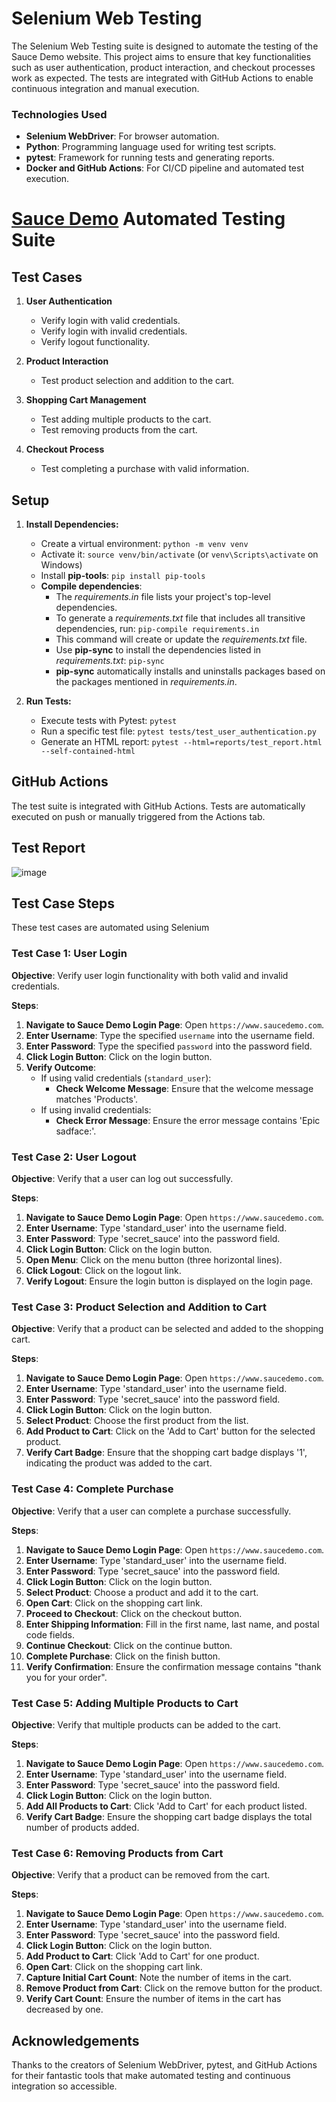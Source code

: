 # Selenium Web Testing
The Selenium Web Testing suite is designed to automate the testing of the Sauce Demo website. This project aims to ensure that key functionalities such as user authentication, product interaction, and checkout processes work as expected. The tests are integrated with GitHub Actions to enable continuous integration and manual execution.

### Technologies Used

- **Selenium WebDriver**: For browser automation.
- **Python**: Programming language used for writing test scripts.
- **pytest**: Framework for running tests and generating reports.
- **Docker and GitHub Actions**: For CI/CD pipeline and automated test execution.

# [Sauce Demo](https://www.saucedemo.com/) Automated Testing Suite

## Test Cases

1. **User Authentication**
   - Verify login with valid credentials.
   - Verify login with invalid credentials.
   - Verify logout functionality.

2. **Product Interaction**
   - Test product selection and addition to the cart.

3. **Shopping Cart Management**
   - Test adding multiple products to the cart.
   - Test removing products from the cart.

4. **Checkout Process**
   - Test completing a purchase with valid information.

## Setup

1. **Install Dependencies:**
   - Create a virtual environment: `python -m venv venv`
   - Activate it: `source venv/bin/activate` (or `venv\Scripts\activate` on Windows)
   - Install **pip-tools**: `pip install pip-tools`
   - **Compile dependencies**:
     - The *requirements.in* file lists your project's top-level dependencies.
     - To generate a *requirements.txt* file that includes all transitive dependencies, run: `pip-compile requirements.in`
     - This command will create or update the *requirements.txt* file.
     - Use **pip-sync** to install the dependencies listed in *requirements.txt*: `pip-sync`
     - **pip-sync** automatically installs and uninstalls packages based on the packages mentioned in *requirements.in*.

2. **Run Tests:**
   - Execute tests with Pytest: `pytest`
   - Run a specific test file: `pytest tests/test_user_authentication.py`
   - Generate an HTML report: `pytest --html=reports/test_report.html --self-contained-html`

## GitHub Actions

The test suite is integrated with GitHub Actions. Tests are automatically executed on push or manually triggered from the Actions tab.

## Test Report

![image](https://github.com/user-attachments/assets/e58a1212-6b9b-41ec-a190-5dd4efcad974)


## Test Case Steps

These test cases are automated using Selenium

### Test Case 1: User Login

**Objective**: Verify user login functionality with both valid and invalid credentials.

**Steps**:
1. **Navigate to Sauce Demo Login Page**: Open `https://www.saucedemo.com`.
2. **Enter Username**: Type the specified `username` into the username field.
3. **Enter Password**: Type the specified `password` into the password field.
4. **Click Login Button**: Click on the login button.
5. **Verify Outcome**:
   - If using valid credentials (`standard_user`):
     - **Check Welcome Message**: Ensure that the welcome message matches 'Products'.
   - If using invalid credentials:
     - **Check Error Message**: Ensure the error message contains 'Epic sadface:'.

### Test Case 2: User Logout

**Objective**: Verify that a user can log out successfully.

**Steps**:
1. **Navigate to Sauce Demo Login Page**: Open `https://www.saucedemo.com`.
2. **Enter Username**: Type 'standard_user' into the username field.
3. **Enter Password**: Type 'secret_sauce' into the password field.
4. **Click Login Button**: Click on the login button.
5. **Open Menu**: Click on the menu button (three horizontal lines).
6. **Click Logout**: Click on the logout link.
7. **Verify Logout**: Ensure the login button is displayed on the login page.

### Test Case 3: Product Selection and Addition to Cart

**Objective**: Verify that a product can be selected and added to the shopping cart.

**Steps**:
1. **Navigate to Sauce Demo Login Page**: Open `https://www.saucedemo.com`.
2. **Enter Username**: Type 'standard_user' into the username field.
3. **Enter Password**: Type 'secret_sauce' into the password field.
4. **Click Login Button**: Click on the login button.
5. **Select Product**: Choose the first product from the list.
6. **Add Product to Cart**: Click on the 'Add to Cart' button for the selected product.
7. **Verify Cart Badge**: Ensure that the shopping cart badge displays '1', indicating the product was added to the cart.

### Test Case 4: Complete Purchase

**Objective**: Verify that a user can complete a purchase successfully.

**Steps**:
1. **Navigate to Sauce Demo Login Page**: Open `https://www.saucedemo.com`.
2. **Enter Username**: Type 'standard_user' into the username field.
3. **Enter Password**: Type 'secret_sauce' into the password field.
4. **Click Login Button**: Click on the login button.
5. **Select Product**: Choose a product and add it to the cart.
6. **Open Cart**: Click on the shopping cart link.
7. **Proceed to Checkout**: Click on the checkout button.
8. **Enter Shipping Information**: Fill in the first name, last name, and postal code fields.
9. **Continue Checkout**: Click on the continue button.
10. **Complete Purchase**: Click on the finish button.
11. **Verify Confirmation**: Ensure the confirmation message contains "thank you for your order".

### Test Case 5: Adding Multiple Products to Cart

**Objective**: Verify that multiple products can be added to the cart.

**Steps**:
1. **Navigate to Sauce Demo Login Page**: Open `https://www.saucedemo.com`.
2. **Enter Username**: Type 'standard_user' into the username field.
3. **Enter Password**: Type 'secret_sauce' into the password field.
4. **Click Login Button**: Click on the login button.
5. **Add All Products to Cart**: Click 'Add to Cart' for each product listed.
6. **Verify Cart Badge**: Ensure the shopping cart badge displays the total number of products added.

### Test Case 6: Removing Products from Cart

**Objective**: Verify that a product can be removed from the cart.

**Steps**:
1. **Navigate to Sauce Demo Login Page**: Open `https://www.saucedemo.com`.
2. **Enter Username**: Type 'standard_user' into the username field.
3. **Enter Password**: Type 'secret_sauce' into the password field.
4. **Click Login Button**: Click on the login button.
5. **Add Product to Cart**: Click 'Add to Cart' for one product.
6. **Open Cart**: Click on the shopping cart link.
7. **Capture Initial Cart Count**: Note the number of items in the cart.
8. **Remove Product from Cart**: Click on the remove button for the product.
9. **Verify Cart Count**: Ensure the number of items in the cart has decreased by one.

## Acknowledgements

Thanks to the creators of Selenium WebDriver, pytest, and GitHub Actions for their fantastic tools that make automated testing and continuous integration so accessible.
